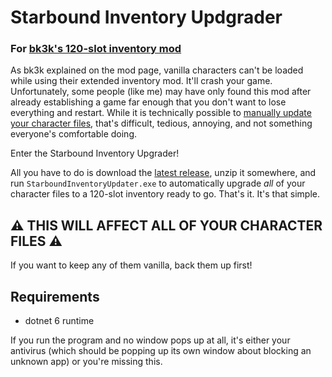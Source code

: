 # Starbound Inventory Updgrader

### For [bk3k's 120-slot inventory mod](https://steamcommunity.com/sharedfiles/filedetails/?id=882900100)

As bk3k explained on the mod page, vanilla characters can't be loaded while using their extended inventory mod. It'll crash your game. Unfortunately, some people (like me) may have only found this mod after already establishing a game far enough that you don't want to lose everything and restart. While it is technically possible to [manually update your character files](https://steamcommunity.com/workshop/filedetails/discussion/882900100/133259956011112917/#c2132869574268909855), that's difficult, tedious, annoying, and not something everyone's comfortable doing.

Enter the Starbound Inventory Upgrader!

All you have to do is download the [latest release](https://github.com/VariableVixen/StarboundInventoryUpdater/releases/latest), unzip it somewhere, and run `StarboundInventoryUpdater.exe` to automatically upgrade _all_ of your character files to a 120-slot inventory ready to go. That's it. It's that simple.

## :warning: **THIS WILL AFFECT ALL OF YOUR CHARACTER FILES** :warning:

If you want to keep any of them vanilla, back them up first!

## Requirements

- dotnet 6 runtime

If you run the program and no window pops up at all, it's either your antivirus (which should be popping up its own window about blocking an unknown app) or you're missing this.

